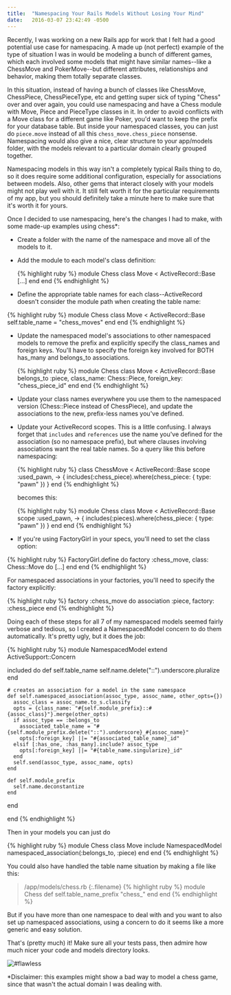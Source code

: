 ```yaml
---
title:  "Namespacing Your Rails Models Without Losing Your Mind"
date:   2016-03-07 23:42:49 -0500
---
```


Recently, I was working on a new Rails app for work that I felt had a good potential use case for namespacing. A made up (not perfect) example of the type of situation I was in would be modeling a bunch of different games, which each involved some models that might have similar names--like a ChessMove and PokerMove--but different attributes, relationships and behavior, making them totally separate classes.

In this situation, instead of having a bunch of classes like ChessMove, ChessPiece, ChessPieceType, etc and getting super sick of typing "Chess" over and over again, you could use namespacing and have a Chess module with Move, Piece and PieceType classes in it. In order to avoid conflicts with a Move class for a different game like Poker, you'd want to keep the prefix for your database table. But inside your namespaced classes, you can just do `piece.move` instead of all this `chess_move.chess_piece` nonsense. Namespacing would also give a nice, clear structure to your app/models folder, with the models relevant to a particular domain clearly grouped together.

Namespacing models in this way isn't a completely typical Rails thing to do, so it does require some additional configuration, especially for associations between models. Also, other gems that interact closely with your models might not play well with it. It still felt worth it for the particular requirements of my app, but you should definitely take a minute here to make sure that it's worth it for yours.

Once I decided to use namespacing, here's the changes I had to make, with some made-up examples using chess\*:

- Create a folder with the name of the namespace and move all of the models to it.
- Add the module to each model's class definition:

  {% highlight ruby %}
  module Chess
    class Move < ActiveRecord::Base
      [...]
    end
  end
  {% endhighlight %}

- Define the appropriate table names for each class--ActiveRecord doesn't consider the module path when creating the table name:

{% highlight ruby %}
module Chess
  class Move < ActiveRecord::Base
    self.table_name = "chess_moves"
  end
end
{% endhighlight %}

- Update the namespaced model's associations to other namespaced models to remove the prefix and explicitly specify the class_names and foreign keys. You'll have to specify the foreign key involved for BOTH has_many and belongs_to associations.

  {% highlight ruby %}
  module Chess
    class Move < ActiveRecord::Base
      belongs_to :piece, class_name: Chess::Piece, foreign_key: "chess_piece_id"
    end
  end
  {% endhighlight %}

- Update your class names everywhere you use them to the namespaced version (Chess::Piece instead of ChessPiece), and update the associations to the new, prefix-less names you've defined.

- Update your ActiveRecord scopes. This is a little confusing. I always forget that `includes` and `references` use the name you've defined for the association (so no namespace prefix), but where clauses involving associations want the real table names. So a query like this before namespacing:

  {% highlight ruby %}
  class ChessMove < ActiveRecord::Base
    scope :used_pawn, -> { includes(:chess_piece).where(chess_piece: { type: "pawn" }) }
  end
  {% endhighlight %}

  becomes this:

  {% highlight ruby %}
  module Chess
    class Move < ActiveRecord::Base
      scope :used_pawn, -> { includes(:pieces).where(chess_piece: { type: "pawn" }) }
    end
  end
  {% endhighlight %}

- If you're using FactoryGirl in your specs, you'll need to set the class option:

{% highlight ruby %}
FactoryGirl.define do
  factory :chess_move, class: Chess::Move do
    [...]
  end
end
{% endhighlight %}

For namespaced associations in your factories, you'll need to specify the factory explicitly:

{% highlight ruby %}
factory :chess_move do
  association :piece, factory: :chess_piece
end
{% endhighlight %}

Doing each of these steps for all 7 of my namespaced models seemed fairly verbose and tedious, so I created a NamespacedModel concern to do them automatically. It's pretty ugly, but it does the job:

{% highlight ruby %}
module NamespacedModel
  extend ActiveSupport::Concern

  included do
    def self.table_name
      self.name.delete("::").underscore.pluralize
    end

    # creates an association for a model in the same namespace
    def self.namespaced_association(assoc_type, assoc_name, other_opts={})
      assoc_class = assoc_name.to_s.classify
      opts = {class_name: "#{self.module_prefix}::#{assoc_class}"}.merge(other_opts)
      if assoc_type == :belongs_to
        associated_table_name = "#{self.module_prefix.delete("::").underscore}_#{assoc_name}"
        opts[:foreign_key] ||= "#{associated_table_name}_id"
      elsif [:has_one, :has_many].include? assoc_type
        opts[:foreign_key] ||= "#{table_name.singularize}_id"
      end
      self.send(assoc_type, assoc_name, opts)
    end

    def self.module_prefix
      self.name.deconstantize
    end
  end

end
{% endhighlight %}

Then in your models you can just do

{% highlight ruby %}
module Chess
  class Move
    include NamespacedModel
    namespaced_association(:belongs_to, :piece)
  end
end
{% endhighlight %}

You could also have handled the table name situation by making a file like this:

>/app/models/chess.rb
{:.filename}
{% highlight ruby %}
module Chess
  def self.table_name_prefix
    "chess_"
  end
end
{% endhighlight %}

But if you have more than one namespace to deal with and you want to also set up namespaced associations, using a concern to do it seems like a more generic and easy solution.

That's (pretty much) it! Make sure all your tests pass, then admire how much nicer your code and models directory looks.

![#flawless](http://i.giphy.com/zBxaKpZA1tsli.gif)

\*Disclaimer: this examples might show a bad way to model a chess game, since that wasn't the actual domain I was dealing with.

